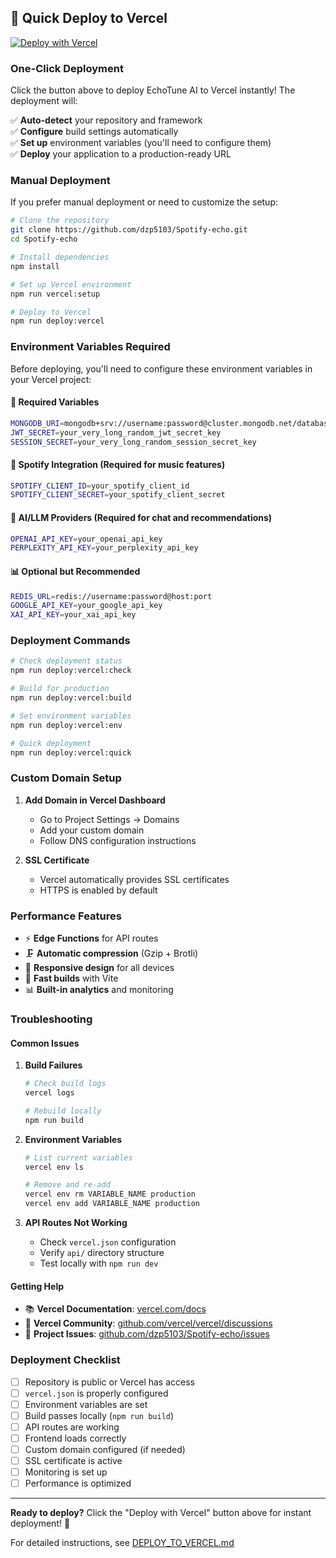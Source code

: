 ## 🚀 Quick Deploy to Vercel

[![Deploy with Vercel](https://vercel.com/button)](https://vercel.com/new/clone?repository-url=https://github.com/dzp5103/Spotify-echo&env=MONGODB_URI,JWT_SECRET,SESSION_SECRET,REDIS_URL,SPOTIFY_CLIENT_ID,SPOTIFY_CLIENT_SECRET,OPENAI_API_KEY,PERPLEXITY_API_KEY&envDescription=Environment%20variables%20for%20EchoTune%20AI&envLink=https://github.com/dzp5103/Spotify-echo/blob/main/vercel.env.txt)

### One-Click Deployment

Click the button above to deploy EchoTune AI to Vercel instantly! The deployment will:

✅ **Auto-detect** your repository and framework  
✅ **Configure** build settings automatically  
✅ **Set up** environment variables (you'll need to configure them)  
✅ **Deploy** your application to a production-ready URL  

### Manual Deployment

If you prefer manual deployment or need to customize the setup:

```bash
# Clone the repository
git clone https://github.com/dzp5103/Spotify-echo.git
cd Spotify-echo

# Install dependencies
npm install

# Set up Vercel environment
npm run vercel:setup

# Deploy to Vercel
npm run deploy:vercel
```

### Environment Variables Required

Before deploying, you'll need to configure these environment variables in your Vercel project:

#### 🔐 Required Variables
```bash
MONGODB_URI=mongodb+srv://username:password@cluster.mongodb.net/database
JWT_SECRET=your_very_long_random_jwt_secret_key
SESSION_SECRET=your_very_long_random_session_secret_key
```

#### 🎵 Spotify Integration (Required for music features)
```bash
SPOTIFY_CLIENT_ID=your_spotify_client_id
SPOTIFY_CLIENT_SECRET=your_spotify_client_secret
```

#### 🤖 AI/LLM Providers (Required for chat and recommendations)
```bash
OPENAI_API_KEY=your_openai_api_key
PERPLEXITY_API_KEY=your_perplexity_api_key
```

#### 📊 Optional but Recommended
```bash
REDIS_URL=redis://username:password@host:port
GOOGLE_API_KEY=your_google_api_key
XAI_API_KEY=your_xai_api_key
```

### Deployment Commands

```bash
# Check deployment status
npm run deploy:vercel:check

# Build for production
npm run deploy:vercel:build

# Set environment variables
npm run deploy:vercel:env

# Quick deployment
npm run deploy:vercel:quick
```

### Custom Domain Setup

1. **Add Domain in Vercel Dashboard**
   - Go to Project Settings → Domains
   - Add your custom domain
   - Follow DNS configuration instructions

2. **SSL Certificate**
   - Vercel automatically provides SSL certificates
   - HTTPS is enabled by default

### Performance Features

- ⚡ **Edge Functions** for API routes
- 🗜️ **Automatic compression** (Gzip + Brotli)
- 📱 **Responsive design** for all devices
- 🚀 **Fast builds** with Vite
- 📊 **Built-in analytics** and monitoring

### Troubleshooting

#### Common Issues

1. **Build Failures**
   ```bash
   # Check build logs
   vercel logs
   
   # Rebuild locally
   npm run build
   ```

2. **Environment Variables**
   ```bash
   # List current variables
   vercel env ls
   
   # Remove and re-add
   vercel env rm VARIABLE_NAME production
   vercel env add VARIABLE_NAME production
   ```

3. **API Routes Not Working**
   - Check `vercel.json` configuration
   - Verify `api/` directory structure
   - Test locally with `npm run dev`

#### Getting Help

- 📚 **Vercel Documentation**: [vercel.com/docs](https://vercel.com/docs)
- 💬 **Vercel Community**: [github.com/vercel/vercel/discussions](https://github.com/vercel/vercel/discussions)
- 🐛 **Project Issues**: [github.com/dzp5103/Spotify-echo/issues](https://github.com/dzp5103/Spotify-echo/issues)

### Deployment Checklist

- [ ] Repository is public or Vercel has access
- [ ] `vercel.json` is properly configured
- [ ] Environment variables are set
- [ ] Build passes locally (`npm run build`)
- [ ] API routes are working
- [ ] Frontend loads correctly
- [ ] Custom domain configured (if needed)
- [ ] SSL certificate is active
- [ ] Monitoring is set up
- [ ] Performance is optimized

---

**Ready to deploy?** Click the "Deploy with Vercel" button above for instant deployment! 🚀

For detailed instructions, see [DEPLOY_TO_VERCEL.md](./DEPLOY_TO_VERCEL.md)